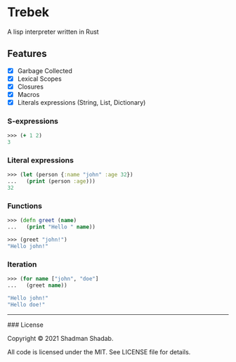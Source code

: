 # Trebek
A lisp interpreter written in Rust



## Features
- [x] Garbage Collected
- [x] Lexical Scopes
- [x] Closures
- [x] Macros
- [x] Literals expressions (String, List, Dictionary)

### S-expressions
```clojure
>>> (+ 1 2)
3
```

### Literal expressions
```clojure
>>> (let (person {:name "john" :age 32})
...   (print (person :age)))
32
```

### Functions
```clojure
>>> (defn greet (name)
...   (print "Hello " name))

>>> (greet "john!")
"Hello john!"
```

### Iteration
```clojure
>>> (for name ["john", "doe"]
...   (greet name))

"Hello john!"
"Hello doe!"
```


<hr>
### License

Copyright &copy; 2021 Shadman Shadab.

All code is licensed under the MIT. See LICENSE file for details.
